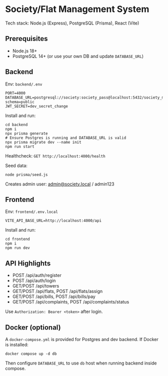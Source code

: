 # Society/Flat Management System

Tech stack: Node.js (Express), PostgreSQL (Prisma), React (Vite)

## Prerequisites
- Node.js 18+
- PostgreSQL 14+ (or use your own DB and update `DATABASE_URL`)

## Backend

Env: `backend/.env`
```
PORT=4000
DATABASE_URL=postgresql://society:society_pass@localhost:5432/society_mgmt?schema=public
JWT_SECRET=dev_secret_change
```

Install and run:
```
cd backend
npm i
npx prisma generate
# Ensure Postgres is running and DATABASE_URL is valid
npx prisma migrate dev --name init
npm run start
```
Healthcheck: `GET http://localhost:4000/health`

Seed data:
```
node prisma/seed.js
```
Creates admin user: admin@society.local / admin123

## Frontend

Env: `frontend/.env.local`
```
VITE_API_BASE_URL=http://localhost:4000/api
```

Install and run:
```
cd frontend
npm i
npm run dev
```

## API Highlights
- POST /api/auth/register
- POST /api/auth/login
- GET/POST /api/towers
- GET/POST /api/flats, POST /api/flats/assign
- GET/POST /api/bills, POST /api/bills/pay
- GET/POST /api/complaints, POST /api/complaints/status

Use `Authorization: Bearer <token>` after login.

## Docker (optional)
A `docker-compose.yml` is provided for Postgres and dev backend. If Docker is installed:
```
docker compose up -d db
```
Then configure `DATABASE_URL` to use `db` host when running backend inside compose.
